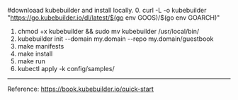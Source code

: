 
#downloaad kubebuilder and install locally.
0. curl -L -o kubebuilder "https://go.kubebuilder.io/dl/latest/$(go env GOOS)/$(go env GOARCH)"
1. chmod +x kubebuilder && sudo mv kubebuilder /usr/local/bin/
2. kubebuilder init --domain my.domain --repo my.domain/guestbook
3. make manifests
4. make install
5. make run
6. kubectl apply -k config/samples/
---

Reference:
https://book.kubebuilder.io/quick-start

